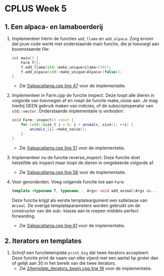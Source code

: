 # CPLUS Week 5

## 1. Een alpaca- en lamaboerderij

1. Implementeer hierin de functies `add_llama` en `add_alpaca`. Zorg ervoor dat jouw code werkt met onderstaande main functie, die je toevoegt aan bovenstaande file:

    ```cpp
    int main() {
        Farm f{}; 
        f.add_llama(std::make_unique<Llama>(10)); 
        f.add_alpaca(std::make_unique<Alpaca>(false));
    }
    ```

    - Zie [1/alpacallama.cpp line 47](1/alpacallama.cpp#47) voor de implementatie.

2. Implementeer in Farm.cpp de functie inspect. Deze loopt alle dieren in volgorde van toevoegen af en roept de functie make_noise aan. Je mag hierbij GEEN gebruik maken van indicies, of de subscriptoperator van `std::vector`. Onderstaande implementatie is *verboden*:

    ```cpp
    void Farm::inspect() const {
        for (std::size_t i = 0; i < animals_.size(); ++i) {
            animals_[i]->make_noise();
        }
    }
    ```

    - Zie [1/alpacallama.cpp line 51](1/alpacallama.cpp#51) voor de implementatie.
3. Implementeer nu de functie reverse_inspect. Deze functie doet hetzelfde als inspect maar loopt de dieren in omgekeerde volgorde af.
    - Zie [1/alpacallama.cpp line 56](1/alpacallama.cpp#56) voor de implementatie.
4. Voor gevorderden. Voeg volgende functie toe aan `Farm`:

    ```cpp
    template <typename T, typename... Args> void add_animal(Args &&... args);
    ```

    Deze functie krijgt als eerste templateargument een subklasse van `Animal`. De overige templateparameters worden gebruikt om de constructor van die sub- klasse aan te roepen middels perfect forwarding.
    - Zie [1/alpacallama.cpp line 61](1/alpacallama.cpp#61) voor de implementatie.

## 2. Iterators en templates

1. Schrijf een functietemplate `print_big` dat twee iterators accepteert. Deze functie print de naam van elke vijand met een aantal hp groter dan of gelijk aan 30 in het bereik van die twee iterators.
    - Zie [2/template_iterators_begin.cpp line 16](2/template_iterators_begin.cpp#16) voor de implementatie.
